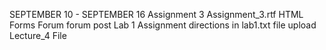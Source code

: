 SEPTEMBER 10 - SEPTEMBER 16
 Assignment 3
Assignment_3.rtf
 HTML Forms Forum
forum post
 Lab 1 Assignment
directions in lab1.txt
file upload
 Lecture_4 File

